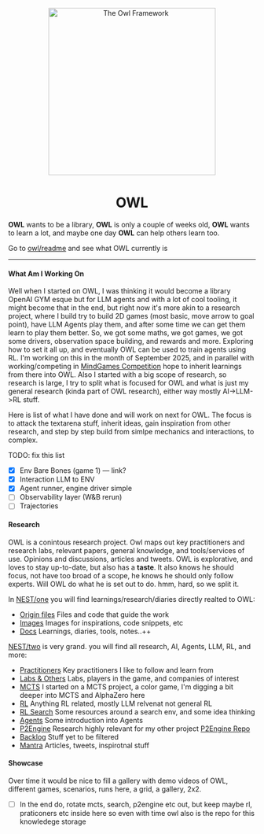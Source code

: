 <p align="center">
  <img src="https://www.bookroomartpress.co.uk/wp-content/uploads/2022/09/The-Owl-24in-WT.jpg" alt="The Owl Framework" width="340" />
</p>

<h1 align="center">OWL</h1>

<p align="center">

<b>OWL</b> wants to be a library, <b>OWL</b> is only a couple of weeks old, <b>OWL</b> wants to learn a lot, and maybe one day <b>OWL</b> can help others learn too.

Go to [owl/readme](./owl/README.md) and see what OWL currently is

</p>

<hr />

<h4 align="left">What Am I Working On</h4>

Well when I started on OWL, I was thinking it would become a library OpenAI GYM esque but for LLM agents and with a lot of cool tooling, it might become that in the end, but right now it's more akin to a research project, where I build try to build 2D games (most basic, move arrow to goal point), have LLM Agents play them, and after some time we can get them learn to play them better. So, we got some maths, we got games, we got some drivers, observation space building, and rewards and more. Exploring how to set it all up, and eventually OWL can be used to train agents using RL. I'm working on this in the month of September 2025, and in parallel with working/competing in [MindGames Competition](https://www.mindgamesarena.com) hope to inherit learnings from there into OWL. Also I started with a big scope of research, so research is large, I try to split what is focused for OWL and what is just my general research (kinda part of OWL research), either way mostly AI->LLM->RL stuff.

Here is list of what I have done and will work on next for OWL. The focus is to attack the textarena stuff, inherit ideas, gain inspiration from other research, and step by step build from simlpe mechanics and interactions, to complex.

TODO: fix this list

- [x] Env Bare Bones (game 1) — link?
- [x] Interaction LLM to ENV
- [x] Agent runner, engine driver simple
- [ ] Observability layer (W&B rerun)
- [ ] Trajectories

<h4 align="left">Research</h4>

<p align="left">
    OWL is a conintous research project. Owl maps out key practitioners and research labs, relevant papers, general knowledge, and tools/services of use. Opinions and discussions, articles and tweets. OWL is explorative, and loves to stay up-to-date, but also has a <b>taste</b>. It also knows he should focus, not have too broad of a scope, he knows he should only follow experts. Will OWL do what he is set out to do. hmm, hard, so we split it.

In [NEST/one](./nest/one) you will find learnings/research/diaries directly realted to OWL:

<ul align="left">
  <li><a href="./nest/one/origin_files/">Origin files</a> Files and code that guide the work</li>
  <li><a href="./nest/one/images">Images</a> Images for inspirations, code snippets, etc</li>
  <li><a href="./nest/one/docs">Docs</a> Learnings, diaries, tools, notes..++ </li>
</ul>

[NEST/two](./nest/two) is very grand. you will find all research, AI, Agents, LLM, RL, and more:

<ul align="left">
  <li><a href="./nest/practitioners">Practitioners</a> Key practitioners I like to follow and learn from</li>
  <li><a href="./nest/labs">Labs & Others</a> Labs, players in the game, and companies of interest</li>
  <li><a href="./nest/two/mcts">MCTS</a> I started on a MCTS project, a color game, I'm digging a bit deeper into MCTS and AlphaZero here </li>
    <li><a href="./nest/two/rl">RL</a> Anything RL related, mostly LLM relvenat not general RL</li>
  <li><a href="./nest/two/search">RL Search</a> Some resources around a search env, and some idea thinking </li>
   <li><a href="./nest/two/agents">Agents</a> Some introduction into Agents </li>
  <li><a href="./nest/two/p2engine">P2Engine</a> Research highly relevant for my other project  <a href="https://github.com/gustofied/P2Engine">P2Engine Repo</a>
  </li>
  <li><a href="./nest/two/backlog">Backlog</a> Stuff yet to be filtered
  </li>
  <li><a href="./nest/two/backlog">Mantra</a> Articles, tweets, inspirotnal stuff
  </li>
</ul>

</p>

<h4 align="left">Showcase</h4>

<p align="left">

Over time it would be nice to fill a gallery with demo videos of OWL, different games, scenarios, runs here, a grid, a gallery, 2x2.

</p>

- [ ] In the end do, rotate mcts, search, p2engine etc out, but keep maybe rl, praticoners etc inside here so even with time owl also is the repo for this knowledege storage
